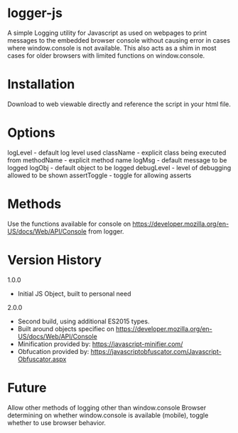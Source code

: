 logger-js
=========

A simple Logging utility for Javascript as used on webpages to print messages to the embedded browser console without causing error in cases where window.console is not available.  This also acts as a shim in most cases for older browsers with limited functions on window.console.

Installation
============

Download to web viewable directly and reference the script in your html file.

<script src="${install-directory}/logger.js></script>

Usage
=============
<script>
	var logger = new loggerJS(options);
</script>

Options
=============
logLevel - default log level used
className - explicit class being executed from
methodName - explicit method name
logMsg - default message to be logged
logObj - default object to be logged
debugLevel - level of debugging allowed to be shown
assertToggle - toggle for allowing asserts

Methods
=============

Use the functions available for console on https://developer.mozilla.org/en-US/docs/Web/API/Console from logger.

Version History
=============

1.0.0 
- Initial JS Object, built to personal need

2.0.0
- Second build, using additional ES2015 types.
- Built around objects specifiec on https://developer.mozilla.org/en-US/docs/Web/API/Console
- Minification provided by: https://javascript-minifier.com/
- Obfucation provided by: https://javascriptobfuscator.com/Javascript-Obfuscator.aspx

Future
=============
Allow other methods of logging other than window.console
Browser determining on whether window.console is available (mobile), toggle whether to use browser behavior.
